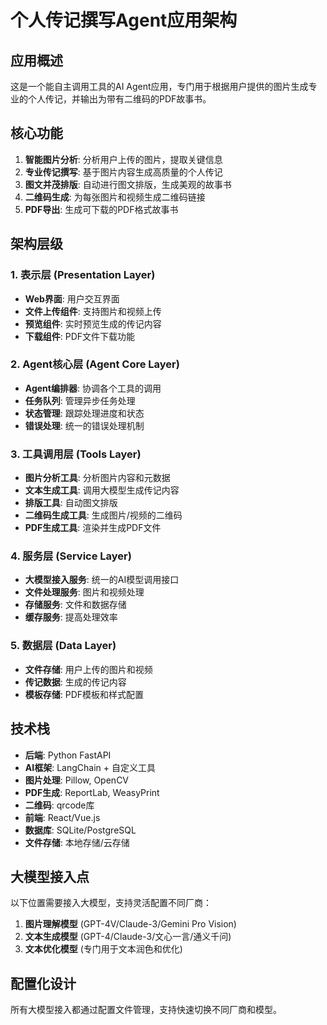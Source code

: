 # 个人传记撰写Agent应用架构

## 应用概述
这是一个能自主调用工具的AI Agent应用，专门用于根据用户提供的图片生成专业的个人传记，并输出为带有二维码的PDF故事书。

## 核心功能
1. **智能图片分析**: 分析用户上传的图片，提取关键信息
2. **专业传记撰写**: 基于图片内容生成高质量的个人传记
3. **图文并茂排版**: 自动进行图文排版，生成美观的故事书
4. **二维码生成**: 为每张图片和视频生成二维码链接
5. **PDF导出**: 生成可下载的PDF格式故事书

## 架构层级

### 1. 表示层 (Presentation Layer)
- **Web界面**: 用户交互界面
- **文件上传组件**: 支持图片和视频上传
- **预览组件**: 实时预览生成的传记内容
- **下载组件**: PDF文件下载功能

### 2. Agent核心层 (Agent Core Layer)
- **Agent编排器**: 协调各个工具的调用
- **任务队列**: 管理异步任务处理
- **状态管理**: 跟踪处理进度和状态
- **错误处理**: 统一的错误处理机制

### 3. 工具调用层 (Tools Layer)
- **图片分析工具**: 分析图片内容和元数据
- **文本生成工具**: 调用大模型生成传记内容
- **排版工具**: 自动图文排版
- **二维码生成工具**: 生成图片/视频的二维码
- **PDF生成工具**: 渲染并生成PDF文件

### 4. 服务层 (Service Layer)
- **大模型接入服务**: 统一的AI模型调用接口
- **文件处理服务**: 图片和视频处理
- **存储服务**: 文件和数据存储
- **缓存服务**: 提高处理效率

### 5. 数据层 (Data Layer)
- **文件存储**: 用户上传的图片和视频
- **传记数据**: 生成的传记内容
- **模板存储**: PDF模板和样式配置

## 技术栈
- **后端**: Python FastAPI
- **AI框架**: LangChain + 自定义工具
- **图片处理**: Pillow, OpenCV
- **PDF生成**: ReportLab, WeasyPrint
- **二维码**: qrcode库
- **前端**: React/Vue.js
- **数据库**: SQLite/PostgreSQL
- **文件存储**: 本地存储/云存储

## 大模型接入点
以下位置需要接入大模型，支持灵活配置不同厂商：

1. **图片理解模型** (GPT-4V/Claude-3/Gemini Pro Vision)
2. **文本生成模型** (GPT-4/Claude-3/文心一言/通义千问)
3. **文本优化模型** (专门用于文本润色和优化)

## 配置化设计
所有大模型接入都通过配置文件管理，支持快速切换不同厂商和模型。 